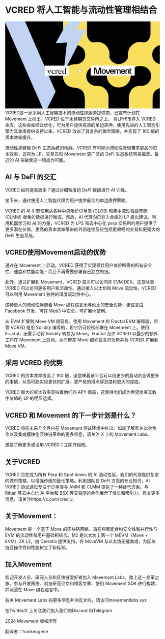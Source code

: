 # VCRED 将人工智能与流动性管理相结合
![img_2.png](img_2.png)
VCRED是一家采用人工智能技术的流动性即服务提供商，已宣布计划在 Movement 上推出。VCRED 位于永续期货交易所之上。
将LP代币存入 VCRED 金库，这些金库经过优化，可为用户提供高效的单边质押。使用先进的人工智能引擎为其金库提供支持以来，VCRED 改进了其复杂的做市策略，并实现了 160 倍的资本效率提升。

流动性是健康 DeFi 生态系统的命脉。VCRED 有可能为流动性管理带来更高的资本效率，这将为 LP、交易员和 Movement 更广泛的 DeFi 生态系统带来福音。最近的 AI 突破使这一切成为可能。

## AI 与 DeFI 的交汇
VCRED 如何提高效率？通过对细粒度的 DeFi 数据进行 AI 训练。

接下来，通过使用人工智能代理为用户提供最佳的单边质押策略。

VCRED 的 AI 引擎使用从各种中央限价订单簿 (CLOB) 和集中流动性做市商 (CLMM) 收集的数据进行微调。然后，AI 代理向已存入金库的 LP 提出建议。利用机器学习和 AI 的力量，VCRED 为 LPS 和去中心化 perp 交易所的用户提供了更多潜在价值。更高的资本效率带来的外部连锁反应包括更顺畅的交易和更强大的 DeFi 生态系统。

## VCRED使用Movement启动的优势
通过在 Movement 上启动，VCRED 获得了实现最佳用户体验所需的所有安全性、速度和性能功能 - 而且不再需要部署自己独立的链。

此外，通过扩展到 Movement，VCRED 首次可以访问非 EVM DEX。这意味着 VCRED 可以访问更多用户和流动性。通过接入以太坊和 Move 流动性，VCRED 可以利用 Movement 独特的深度流动性中心。

这种更大的流动性伴随着 Move 编程语言无与伦比的安全优势，该语言由 Facebook 开发，可在 Web3 中安全、可扩展地使用。

从 EVM 扩展到 Move VM 很容易。使用 Movement 的 Fractal EVM 解释器，尽管 VCRED 是用 Solidity 编写的，但它仍可轻松部署在 Movement 上。使用 Fractal，无需手动将 Solidity 转换为 Move。Fractal 允许 VCRED 以最少的额外工作在 Movement 上启动，从而带来 Move 编程语言的优势并将 VCRED 扩展到 Move VM。

##  采用 VCRED 的优势
VCRED 的资本效率提高了 160 倍，这意味着该平台可以用更少的启动资金做更多的事情，从而可能实现更快的扩展、更严格的滑点容忍度和更大的深度。

VCRED 强大的资本效率意味着他们的 APY 很高，这使得他们成为希望发挥其数字价值的 LP 的明显选择。

## VCRED 和 Movement 的下一步计划是什么？
VCRED 将在未来几个月内在 Movement 测试环境中推出。如需了解有关此次合作以及集成模块化区块链革命的更多信息，请关注 X 上的 Movement Labs。

想要了解更多或试用 VCRED？立即开始吧。

## 关于VCRED
VCRED 旨在成为所有 Perp 和 Spot dexes 的 AI 流动性层。我们的代理提供复杂的做市策略，以增强传统的量化策略。利用团队在 DeFi 方面的专业知识，AI VCRED 协议通过专注于订单簿与 AMM 和 CLMM 提供了一种替代方案。与 Ritual 等去中心化 AI 平台和 BSX 等交易所的合作展示了增长和吸引力。有关更多信息，请关注https://x.com/cred_v。

## 关于Movement：
Movement 是一个基于 Move 的区块链网络，旨在将智能合约安全性和并行性与 EVM 的流动性和用户基础相结合。M2 是以太坊上第一个 MEVM（Move + EVM）ZK L2，由 Celestia 提供支持，将 MoveVM 与以太坊无缝集成，为区块链互操作性和性能树立了新标准。

## 加入Movement
欢迎开发人员、研究人员和区块链爱好者加入 Movement Labs，踏上这一变革之旅。参与开发网络、浏览研究论文和博客文章、使用 Movement SDK 进行构建，并沉浸在 Move 编程语言中。

有关 Movement Labs 的更多信息并浏览文档，请访问movementlabs.xyz

在Twitter/X
上关注我们加入我们的Discord 和Telegram

2024 Movement 版权所有

翻译者：frankeugene
